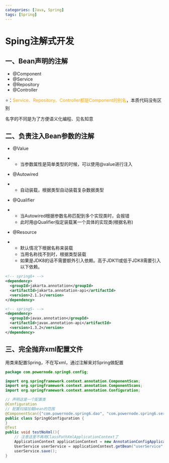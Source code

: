 ```yaml
---
categories: [Java, Spring]
tags: [Spring]
---
```

# Sping注解式开发

## 一、Bean声明的注解

- @Component
- @Service
- @Repository
- @Controller

⭐️：<font color="orange">Service、Repository、Controller都是Component的别名</font>，本质代码没有区别

名字的不同是为了方便语义化编程、见名知意



## 二、负责注入Bean参数的注解

- @Value

- - 当参数属性是简单类型的时候，可以使用@value进行注入

- @Autowired

- - 自动装载，根据类型自动装载复杂数据类型

- @Qualifier

- - 当Autowired根据参数名称匹配到多个实现类时，会报错
  - 此时用@Qualifier指定装载某一个具体的实现类(根据名称)

- @Resource

- - 默认情况下根据名称来装载
  - 当用名称找不到时，根据类型装载
  - 如果是JDK8的话不需要额外引入依赖。高于JDK11或低于JDK8需要引入以下依赖。

```xml
<!-- spring6+ -->
<dependency>
  <groupId>jakarta.annotation</groupId>
  <artifactId>jakarta.annotation-api</artifactId>
  <version>2.1.1</version>
</dependency>

<!-- spring5- -->
<dependency>
  <groupId>javax.annotation</groupId>
  <artifactId>javax.annotation-api</artifactId>
  <version>1.3.2</version>
</dependency>
```



## 三、完全抛弃xml配置文件

用类来配置Spring，不在写xml，通过注解来对Spring做配置

```java
package com.powernode.spring6.config;

import org.springframework.context.annotation.ComponentScan;
import org.springframework.context.annotation.ComponentScans;
import org.springframework.context.annotation.Configuration;

// 声明这是一个配置类
@Configuration
// 配置扫描加载bean的范围
@ComponentScan({"com.powernode.spring6.dao", "com.powernode.spring6.service"})
public class Spring6Configuration {
}
@Test
public void testNoXml(){
    // 注意这里不再用ClassPathXmlApplicationContext了
    ApplicationContext applicationContext = new AnnotationConfigApplicationContext(Spring6Configuration.class);
    UserService userService = applicationContext.getBean("userService", UserService.class);
    userService.save();
}
```